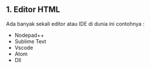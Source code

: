 ## 1. Editor HTML

Ada banyak sekali editor atau IDE di dunia ini contohnya :

- Nodepad++
- Sublime Text
- Vscode
- Atom
- Dll